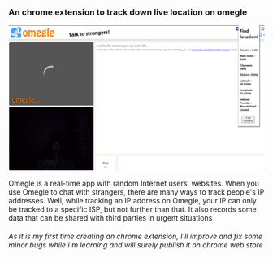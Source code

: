 <h3>An chrome extension to track down live location on omegle</h3>

<img src="./src/ss.png">

Omegle is a real-time app with random Internet users' websites. When you use Omegle to chat with strangers, there are many ways to track people's IP addresses.
Well, while tracking an IP address on Omegle, your IP can only be tracked to a specific ISP, but not further than that. It also records some data that can be shared with third parties in urgent situations

###### As it is my first time creating an chrome extension, I'll improve and fix some minor bugs while i'm learning and will surely publish it on chrome web store
